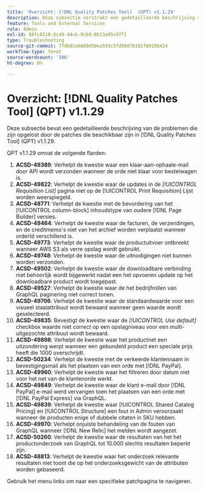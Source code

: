 ```yaml
---
title: 'Overzicht: [!DNL Quality Patches Tool]  (QPT) v1.1.29'
description: Deze subsectie verstrekt een gedetailleerde beschrijving van de kwesties die door de flarden beschikbaar in  [!DNL Quality Patches Tool]  (QPT) v1.1.29 worden bevestigd.
feature: Tools and External Services
role: Admin
exl-id: 88fc8318-6c40-44cb-9cb9-8b13a95c97f1
type: Troubleshooting
source-git-commit: 7fdb02a6d89d50ea593c5fd99d78101f89198424
workflow-type: tm+mt
source-wordcount: '386'
ht-degree: 0%

---
```


# Overzicht: [!DNL Quality Patches Tool] (QPT) v1.1.29

Deze subsectie bevat een gedetailleerde beschrijving van de problemen die zijn opgelost door de patches die beschikbaar zijn in [!DNL Quality Patches Tool] (QPT) v1.1.29.

QPT v1.1.29 omvat de volgende flarden:

1. **ACSD-49389**: Verhelpt de kwestie waar een klaar-aan-ophaale-mail door API wordt verzonden wanneer de orde niet klaar voor bestelwagen is.
1. **ACSD-49822**: Verhelpt de kwestie waar de updates in de *[!UICONTROL Requisition List]* pagina niet op de [!UICONTROL Print Requisition] Lijst worden weerspiegeld.
1. **ACSD-48771**: Verhelpt de kwestie met de bevordering van het [!UICONTROL column-block] inhoudstype van oudere [!DNL Page Builder] versies.
1. **ACSD-49464**: Verhelpt de kwestie waar de facturen, de verzendingen, en de creditmemo&#39;s niet van het archief worden verplaatst wanneer orderId verschillend is.
1. **ACSD-49773**: Verhelpt de kwestie waar de productuitvoer ontbreekt wanneer AWS S3 als verre opslag wordt gebruikt.
1. **ACSD-49748**: Verhelpt de kwestie waar de uitnodigingen niet kunnen worden verzonden.
1. **ACSD-49502**: Verhelpt de kwestie waar de downloadbare verbinding niet behoorlijk wordt bijgewerkt nadat een het opvoeren update op het downloadbare product wordt toegepast.
1. **ACSD-49527**: Verhelpt de kwestie waar de het bedrijfrollen van GraphQL paginering niet correct tonen.
1. **ACSD-49706**: Verhelpt de kwestie waar de standaardwaarde voor een visueel staalattribuut wordt bewaard wanneer geen waarde wordt geselecteerd.
1. **ACSD-49835**: Bevestigt de kwestie waar de *[!UICONTROL Use default]* checkbox waarde niet correct op een opslagniveau voor een multi-uitgezochte attribuut wordt bewaard.
1. **ACSD-49898**: Verhelpt de kwestie waar het productnet een uitzondering werpt wanneer een gebundeld product een speciale prijs heeft die 1000 overschrijdt.
1. **ACSD-50234**: Verhelpt de kwestie met de verkeerde klantennaam in bevestigingsmail als het plaatsen van een orde met [!DNL PayPal].
1. **ACSD-49960**: Verhelpt de kwestie waar het filtreren door datum niet voor het net van de klantenorde werkt.
1. **ACSD-49849**: Verhelpt de kwestie waar de klant e-mail door [!DNL PayPal] e-mail werd vervangen toen het plaatsen van een orde met [!DNL PayPal Express] via GraphQL.
1. **ACSD-49839**: Verhelpt de kwestie waar [!UICONTROL Shared Catalog Pricing] en [!UICONTROL Structure] een fout in Admin veroorzaakt wanneer de producten enige of dubbele citaten in SKU hebben.
1. **ACSD-49970**: Verhelpt onjuiste behandeling van de fouten van GraphQL wanneer [!DNL New Relic] het melden wordt aangezet.
1. **ACSD-50260**: Verhelpt de kwestie waar de resultaten van het het productonderzoek van GraphQL tot 10.000 slechts resultaten beperkt zijn.
1. **ACSD-48813**: Verhelpt de kwestie waar het onderzoek relevante resultaten niet toont die op het onderzoeksgewicht van de attributen worden gebaseerd.

Gebruik het menu links om naar een specifieke patchpagina te navigeren.
